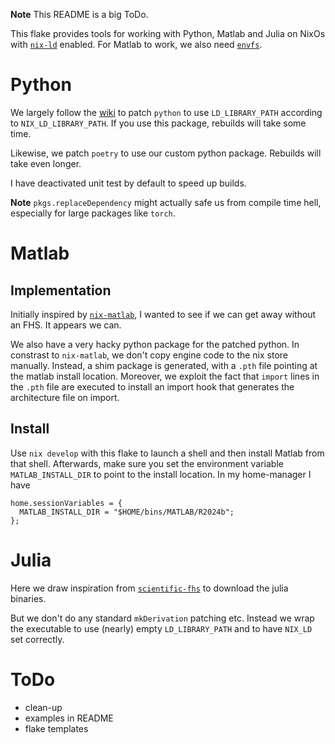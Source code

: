 **Note** This README is a big ToDo.

This flake provides tools for working with Python, Matlab and Julia on NixOs with 
[`nix-ld`](https://github.com/nix-community/nix-ld) enabled.
For Matlab to work, we also need [`envfs`](https://github.com/nix-community/nix-ld).

# Python

We largely follow the [wiki](https://wiki.nixos.org/wiki/Python) to patch `python` 
to use `LD_LIBRARY_PATH` according to `NIX_LD_LIBRARY_PATH`.
If you use this package, rebuilds will take some time.

Likewise, we patch `poetry` to use our custom python package.
Rebuilds will take even longer.

I have deactivated unit test by default to speed up builds.

**Note** 
`pkgs.replaceDependency` might actually safe us from compile time hell, especially for large
packages like `torch`.

# Matlab

## Implementation
Initially inspired by [`nix-matlab`](https://gitlab.com/doronbehar/nix-matlab), 
I wanted to see if we can get away without an FHS.
It appears we can.

We also have a very hacky python package for the patched python.
In constrast to `nix-matlab`, we don't copy engine code to the nix store manually.
Instead, a shim package is generated, with a `.pth` file pointing at the matlab install
location.
Moreover, we exploit the fact that `import` lines in the `.pth` file are executed
to install an import hook that generates the architecture file on import.

## Install

Use `nix develop` with this flake to launch a shell and then install Matlab 
from that shell.
Afterwards, make sure you set the environment variable `MATLAB_INSTALL_DIR`
to point to the install location.
In my home-manager I have
```
home.sessionVariables = {
  MATLAB_INSTALL_DIR = "$HOME/bins/MATLAB/R2024b";
};
```

# Julia

Here we draw inspiration from 
[`scientific-fhs`](https://github.com/olynch/scientific-fhs) to download the julia binaries.

But we don't do any standard `mkDerivation` patching etc.
Instead we wrap the executable to use (nearly) empty `LD_LIBRARY_PATH` and to have 
`NIX_LD` set correctly.

# ToDo

* clean-up
* examples in README
* flake templates
